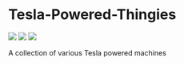 # Tesla-Powered-Thingies
[![](http://cf.way2muchnoise.eu/tesla-powered-thingies.svg)](https://minecraft.curseforge.com/projects/tesla-powered-thingies) [![](http://cf.way2muchnoise.eu/versions/tesla-powered-thingies.svg)](https://minecraft.curseforge.com/projects/tesla-powered-thingies) [![](https://img.shields.io/badge/Discord-Team%20Avion's%20Cat%20Mods-blue.svg)](https://discord.gg/WqrCtcK)

A collection of various Tesla powered machines
